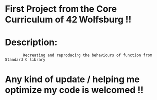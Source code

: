# First Project from the Core Curriculum of 42 Wolfsburg !!

# Description: 
            Recreating and reproducing the behaviours of function from Standard C library 
# Any kind of update / helping me optimize my code is welcomed !!             
